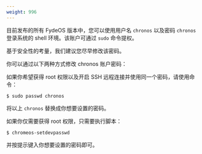 ```yaml
---
weight: 996
---
```

目前发布的所有 FydeOS 版本中，您可以使用用户名 `chronos` 以及密码 `chronos` 登录系统的 shell 环境。该账户可通过 `sudo` 命令提权。

基于安全性的考量，我们建议您尽早修改该密码。

你可以通过以下两种方式修改 chronos 账户密码：

如果你希望获得 root 权限以及开启 SSH 远程连接并使用同一个密码，请使用命令：
```
$ sudo passwd chronos
```
将以上 `chronos` 替换成你想要设置的密码。

如果你仅需要获得 root 权限，只需要执行脚本：
```
$ chromeos-setdevpasswd
```
并按提示键入你想要设置的密码即可。
